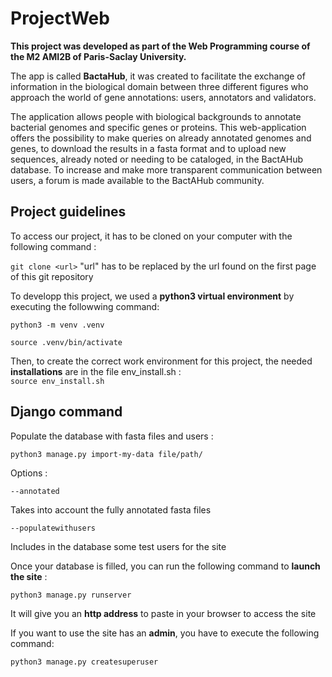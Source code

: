 # ProjectWeb

**This project was developed as part of the Web Programming course of the M2 AMI2B of Paris-Saclay University.**

The app is called **BactaHub**, it was created to facilitate the exchange of information in the biological domain between three different figures who approach the world of gene annotations: users, annotators and validators. 

The application allows people with biological backgrounds to annotate bacterial genomes and specific genes or proteins.
This web-application offers the possibility to make queries on already annotated genomes and genes, to download the results in a fasta format and to upload new sequences, already noted or needing to be cataloged, in the BactAHub database. 
To increase and make more transparent communication between users, a forum is made available to the BactAHub community.

## Project guidelines

To access our project, it has to be cloned on your computer with the following command :

`git clone <url>` 
"url" has to be replaced by the url found on the first page of this git repository

To developp this project, we used a **python3 virtual environment** by executing the followwing command:

`python3 -m venv .venv`

`source .venv/bin/activate`

Then, to create the correct work environment for this project, the needed **installations** are in the file env_install.sh :  
`source env_install.sh`

## Django command

Populate the database with fasta files and users :

`python3 manage.py import-my-data file/path/`

Options :

`--annotated`

Takes into account the fully annotated fasta files

`--populatewithusers`

Includes in the database some test users for the site

Once your database is filled, you can run the following command to **launch the site** :

`python3 manage.py runserver`

It will give you an **http address** to paste in your browser to access the site

If you want to use the site has an **admin**, you have to execute the following command:

`python3 manage.py createsuperuser`



